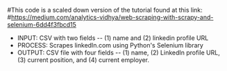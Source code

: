 #This code is a scaled down version of the tutorial found at this link:
#https://medium.com/analytics-vidhya/web-scraping-with-scrapy-and-selenium-6dd4f3fbcd15

* INPUT: CSV with two fields -- (1) name and (2) linkedin profile URL
* PROCESS: Scrapes linkedIn.com using Python's Selenium library
* OUTPUT: CSV file with four fields -- (1) name, (2) LinkedIn profile URL, (3) current position, and (4) current employer.

